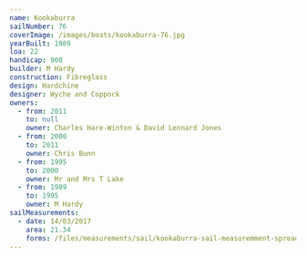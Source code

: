 ```yaml
---
name: Kookaburra
sailNumber: 76
coverImage: /images/boats/kookaburra-76.jpg
yearBuilt: 1989
loa: 22
handicap: 908
builder: M Hardy
construction: Fibreglass
design: Hardchine
designer: Wyche and Coppock
owners:
  - from: 2011
    to: null
    owner: Charles Hare-Winton & David Lennard Jones
  - from: 2000
    to: 2011
    owner: Chris Bunn
  - from: 1995
    to: 2000
    owner: Mr and Mrs T Lake
  - from: 1989
    to: 1995
    owner: M Hardy
sailMeasurements:
  - date: 14/03/2017
    area: 21.34
    forms: /files/measurements/sail/kookaburra-sail-measuremment-spreadsheet.xlsx
---
```

